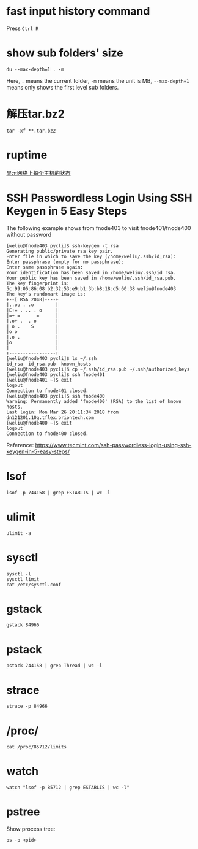 # fast input history command
Press `Ctrl R`

# show sub folders' size
```
du --max-depth=1 . -m
```
Here, `.` means the current folder, `-m` means the unit is MB, `--max-depth=1` means only shows the first level sub folders.

# 解压tar.bz2
```
tar -xf **.tar.bz2
```

# ruptime
[显示网络上每个主机的状态](https://www.ibm.com/support/knowledgecenter/zh/ssw_aix_61/com.ibm.aix.cmds4/ruptime.htm)

# SSH Passwordless Login Using SSH Keygen in 5 Easy Steps
The following example shows from fnode403 to visit fnode401/fnode400 without password
```
[weliu@fnode403 pycli]$ ssh-keygen -t rsa
Generating public/private rsa key pair.
Enter file in which to save the key (/home/weliu/.ssh/id_rsa): 
Enter passphrase (empty for no passphrase): 
Enter same passphrase again: 
Your identification has been saved in /home/weliu/.ssh/id_rsa.
Your public key has been saved in /home/weliu/.ssh/id_rsa.pub.
The key fingerprint is:
5c:99:06:86:08:b2:32:53:e9:b1:3b:b8:18:d5:60:38 weliu@fnode403
The key's randomart image is:
+--[ RSA 2048]----+
|..oo . .o        |
|E+= . .. . o     |
|=+ =      =      |
|.o+ .  . o       |
| o .    S        |
|o o              |
|.o .             |
|o                |
|                 |
+-----------------+
[weliu@fnode403 pycli]$ ls ~/.ssh
id_rsa  id_rsa.pub  known_hosts
[weliu@fnode403 pycli]$ cp ~/.ssh/id_rsa.pub ~/.ssh/authorized_keys
[weliu@fnode403 pycli]$ ssh fnode401
[weliu@fnode401 ~]$ exit
logout
Connection to fnode401 closed.
[weliu@fnode403 pycli]$ ssh fnode400
Warning: Permanently added 'fnode400' (RSA) to the list of known hosts.
Last login: Mon Mar 26 20:11:34 2018 from dn121201.10g.tflex.briontech.com
[weliu@fnode400 ~]$ exit
logout
Connection to fnode400 closed.
```

Reference: https://www.tecmint.com/ssh-passwordless-login-using-ssh-keygen-in-5-easy-steps/

# lsof
```
lsof -p 744158 | grep ESTABLIS | wc -l
```

# ulimit
```
ulimit -a
```

# sysctl
```
sysctl -l
sysctl limit
cat /etc/sysctl.conf 
```

# gstack
```
gstack 84966
```

# pstack
```
pstack 744158 | grep Thread | wc -l
```

# strace 
```
strace -p 84966
```

# /proc/<pid>
```
cat /proc/85712/limits
```

# watch
```
watch "lsof -p 85712 | grep ESTABLIS | wc -l"
```

# pstree
Show process tree:
```
ps -p <pid>
```